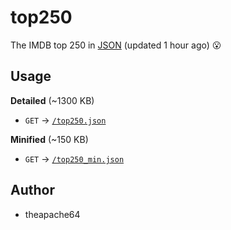 # top250

The IMDB top 250 in [JSON](top250.json) (updated 1 hour ago) 😮

## Usage

**Detailed** (~1300 KB)
- `GET` -> [`/top250.json`](https://raw.githubusercontent.com/theapache64/top250/master/top250.json)

**Minified** (~150 KB)
- `GET` -> [`/top250_min.json`](https://raw.githubusercontent.com/theapache64/top250/master/top250_min.json)


## Author

-  theapache64